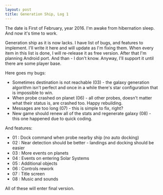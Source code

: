 ```yaml
---
layout: post
title: Generation Ship, Log 1
---
```

The date is First of February, year 2016. I'm awake from hibernation sleep. And now it's time to work.

Generation ship as it is now lacks. I have list of bugs, and features to implement. I'll write it here and will update as I'm fixing them.
When every item in this list is done, I will re-release it as free version. After that I'm planning Android port. And than - I don't know. Anyway, I'll support it until there are some player base.

Here goes my bugs:
* Sometimes destination is not reachable (03) - the galaxy generation algorithm isn't perfect and once in a while there's star configuration that is impossible to win.
* When probe crashed on planet (06) - all other probes, doesn't matter what their status is, are crashed too. Happy rebuilding.
* Messages are too long (07) - this is simple to fix, right?
* New game should renew all of the stats and regenerate galaxy (08) - this one happened due to quick coding.

And features:
* 01 : Dock command when probe nearby ship (no auto docking)
* 02 : Near detection should be better - landings and docking should be easier
* 03 : More events on planets
* 04 : Events on entering Solar Systems
* 05 : Additional objects 
* 06 : Controls rework
* 07 : Title screen
* 08 : Music and sounds

All of these will enter final version.

